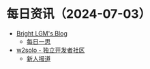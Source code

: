 ﻿# 每日资讯（2024-07-03）

- [Bright LGM's Blog](https://brightliao.com/atom.xml)
  - [每日一思](http://brightliao.com/2024/07/03/daily-thoughts/)
- [w2solo - 独立开发者社区](https://w2solo.com/topics/feed)
  - [新人报道](https://w2solo.com/topics/4738)
